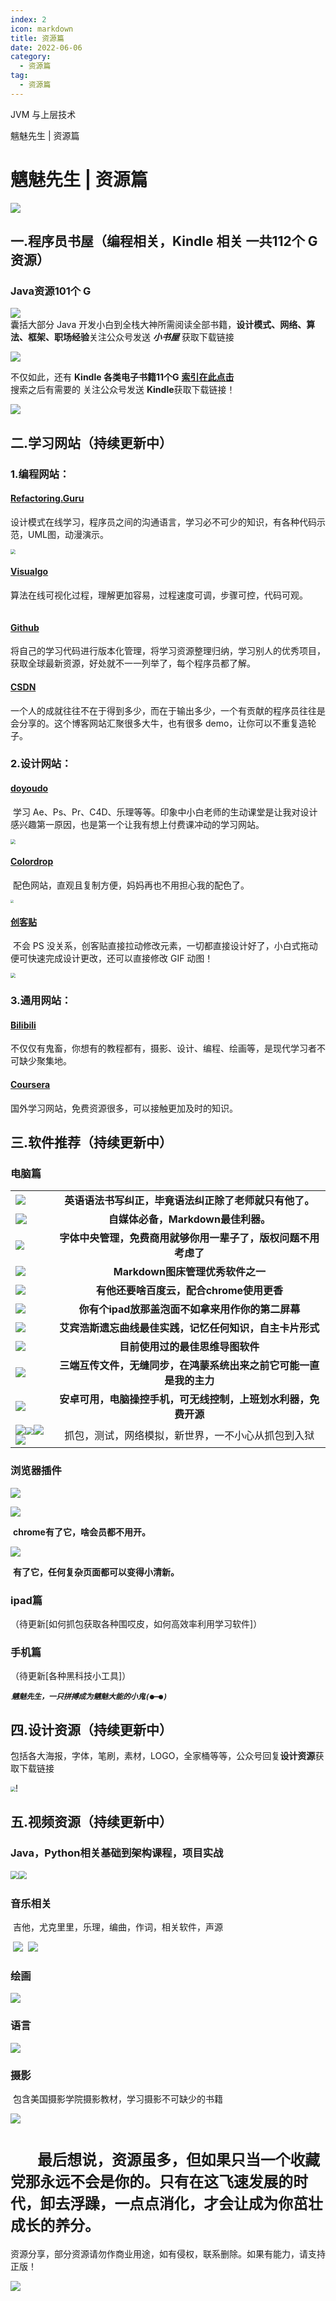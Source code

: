 ```yaml
---
index: 2
icon: markdown
title: 资源篇
date: 2022-06-06
category:
  - 资源篇
tag:
  - 资源篇
---
```


JVM 与上层技术

<!-- more -->

魑魅先生 | 资源篇

# 魑魅先生 | 资源篇

![](http://rcy276gfy.hd-bkt.clouddn.com/%E9%BB%84%E9%95%BF%E5%A4%B4%E5%83%8F.png)

## 一.**程序员书屋**（编程相关，Kindle 相关    **一共112个 G 资源**）

### Java资源101个 G 
![ ](http://rcy276gfy.hd-bkt.clouddn.com/lFQeITmHaYwXxnB.png)   
囊括大部分 Java 开发小白到全栈大神所需阅读全部书籍，**设计模式、网络、算法、框架、职场经验**
​		关注公众号发送 ***小书屋***  获取下载链接

<img src="http://rcy276gfy.hd-bkt.clouddn.com/资源海报.png" />

不仅如此，还有 **Kindle 各类电子书籍11个G**		**[索引在此点击](https://www.jianguoyun.com/p/DRn8O9kQ-56gCBiD-dQD)**  
搜索之后有需要的  关注公众号发送 **Kindle**获取下载链接！

![](http://rcy276gfy.hd-bkt.clouddn.com/%E9%BB%91%E8%89%B2LOGO222.png)

## 二.**学习网站**（持续更新中）

### 	1.编程网站：

#### 	[Refactoring.Guru](https://refactoring.guru/)

​		设计模式在线学习，程序员之间的沟通语言，学习必不可少的知识，有各种代码示范，UML图，动漫演示。

<img src="http://rcy276gfy.hd-bkt.clouddn.com/JKGLvDoei9dm1Rq.png" alt=" " style="zoom: 50%;" />

#### 	[Visualgo](https://visualgo.net/en)

​		算法在线可视化过程，理解更加容易，过程速度可调，步骤可控，代码可观。

<img src="http://rcy276gfy.hd-bkt.clouddn.com/aAyQ1ogR2tWSLFr.png" alt="" style="zoom:50%;" />

#### 	[Github](https://github.com/)

​		将自己的学习代码进行版本化管理，将学习资源整理归纳，学习别人的优秀项目，获取全球最新资源，好处就不一一列举了，每个程序员都了解。

#### 	[CSDN](https://blog.csdn.net/)

​		一个人的成就往往不在于得到多少，而在于输出多少，一个有贡献的程序员往往是会分享的。这个博客网站汇聚很多大牛，也有很多 demo，让你可以不重复造轮子。

### 	2.设计网站：

#### 	[doyoudo](doyoudo.com)

​    	学习 Ae、Ps、Pr、C4D、乐理等等。印象中小白老师的生动课堂是让我对设计感兴趣第一原因，也是第一个让我有想上付费课冲动的学习网站。

<img src="http://rcy276gfy.hd-bkt.clouddn.com/Xf4TEYh6s9cCyg7.png" alt=" " style="zoom: 50%;" />

#### 	[Colordrop]( https://colordrop.io/ )

​		配色网站，直观且复制方便，妈妈再也不用担心我的配色了。

<img src="http://rcy276gfy.hd-bkt.clouddn.com/Udfz3OVoRynuAgq.png" alt=" " style="zoom: 33%;" />



#### 	[创客贴](https://www.chuangkit.com/)

​		不会 PS 没关系，创客贴直接拉动修改元素，一切都直接设计好了，小白式拖动便可快速完成设计更改，还可以直接修改 GIF 动图！

<img src="http://rcy276gfy.hd-bkt.clouddn.com/SwhPmbEH5OpfDyB.png" alt=" " style="zoom:50%;" />

### 	3.通用网站：

#### 	[Bilibili](https://www.bilibili.com/)

不仅仅有鬼畜，你想有的教程都有，摄影、设计、编程、绘画等，是现代学习者不可缺少聚集地。

#### 	[Coursera](https://www.coursera.org/)

国外学习网站，免费资源很多，可以接触更加及时的知识。



## 三.**软件推荐**（持续更新中）

### 	电脑篇

|                                                              |                                                              |
| ------------------------------------------------------------ | :----------------------------------------------------------: |
| <img src="http://rcy276gfy.hd-bkt.clouddn.com/image-20201225235131398.png" alt=" "  /> |    **英语语法书写纠正，毕竟语法纠正除了老师就只有他了。**    |
| <img src="http://rcy276gfy.hd-bkt.clouddn.com/image-20201225235149914.png" alt=" " style="zoom:110%;" /> |              **自媒体必备，Markdown最佳利器。**              |
| <img src="http://rcy276gfy.hd-bkt.clouddn.com/image-20201225235201712.png" alt=" " style="zoom:90%;" /> | **字体中央管理，免费商用就够你用一辈子了，版权问题不用考虑了** |
| ![ ](http://rcy276gfy.hd-bkt.clouddn.com/image-20201225235214749.png) |               **Markdown图床管理优秀软件之一**               |
| ![ ](http://rcy276gfy.hd-bkt.clouddn.com/image-20201225235242686.png) |           **有他还要啥百度云，配合chrome使用更香**           |
| ![ ](http://rcy276gfy.hd-bkt.clouddn.com/image-20201225235252997.png) |       **你有个ipad放那盖泡面不如拿来用作你的第二屏幕**       |
| ![ ](http://rcy276gfy.hd-bkt.clouddn.com/image-20201225235305092.png) |   **艾宾浩斯遗忘曲线最佳实践，记忆任何知识，自主卡片形式**   |
| ![ ](http://rcy276gfy.hd-bkt.clouddn.com/jNK9YMVuAFitUzy.png) |               **目前使用过的最佳思维导图软件**               |
| ![ ](http://rcy276gfy.hd-bkt.clouddn.com/oc6KS2zQ1qaC7nt.png) | **三端互传文件，无缝同步，在鸿蒙系统出来之前它可能一直是我的主力** |
| ![ ](http://rcy276gfy.hd-bkt.clouddn.com/image-20201225235324053.png) | **安卓可用，电脑操控手机，可无线控制，上班划水利器，免费开源** |
| ![](http://rcy276gfy.hd-bkt.clouddn.com/kqU5zMnx6VhsfZd.png)<img src="http://rcy276gfy.hd-bkt.clouddn.com/image-20201225210043156.png" alt=" " style="zoom:80%;" />![ ](http://rcy276gfy.hd-bkt.clouddn.com/image-20201225210050690.png)![ ](http://rcy276gfy.hd-bkt.clouddn.com/image-20201225210100440.png) |      抓包，测试，网络模拟，新世界，一不小心从抓包到入狱      |

### 	浏览器插件

![ ](http://rcy276gfy.hd-bkt.clouddn.com/CRLwhStdKN6oM9J.png)

![ ](http://rcy276gfy.hd-bkt.clouddn.com/YOyFMiv4ZNhbnEe.png)

​		**chrome有了它，啥会员都不用开。**

![ ](http://rcy276gfy.hd-bkt.clouddn.com/RYSD6UCeBhquNW4.png)

​		**有了它，任何复杂页面都可以变得小清新。**



### 	ipad篇

   （待更新[如何抓包获取各种围哎皮，如何高效率利用学习软件]）

### 	手机篇

   （待更新[各种黑科技小工具]）

​                                              <img src="http://rcy276gfy.hd-bkt.clouddn.com/9811fef61ab3f2c29cd860063d52bae.png" alt=" " style="zoom:10%;" />***`魑魅先生，一只拼搏成为魑魅大能的小鬼(●—●)`*** 

## 四.**设计资源**（持续更新中）

​		包括各大海报，字体，笔刷，素材，LOGO，全家桶等等，公众号回复**设计资源**获取下载链接

​                                                 <img src="http://rcy276gfy.hd-bkt.clouddn.com/设计资源海报.png" alt=" " style="zoom:50%;" />!

## 五.**视频资源**（持续更新中）

### 			Java，Python相关基础到架构课程，项目实战

​                                                                                              <img src="http://rcy276gfy.hd-bkt.clouddn.com/eabDu9LcIqhpTj6.png" alt=" " style="zoom:80%;" />
​                                                                                              <img src="http://rcy276gfy.hd-bkt.clouddn.com/q1nH24e8TC6bxJf.png" alt=" " style="zoom:80%;" />

### 	音乐相关

​		吉他，尤克里里，乐理，编曲，作词，相关软件，声源

​                                                                                           ![ ](http://rcy276gfy.hd-bkt.clouddn.com/f9B4ZINJEixH8gs.png)
​                                                                                          ![ ](http://rcy276gfy.hd-bkt.clouddn.com/image-20201225205405905.png)

### 	绘画

![ ](http://rcy276gfy.hd-bkt.clouddn.com/BW7fHEerbayuzCs.png)

### 	语言

![ ](http://rcy276gfy.hd-bkt.clouddn.com/rqViMsHEukjl26p.png)

### 	摄影

​		包含美国摄影学院摄影教材，学习摄影不可缺少的书籍

![ ](http://rcy276gfy.hd-bkt.clouddn.com/3KUzGDZxqRk6QbB.png)

# 		`	最后想说，资源虽多，但如果只当一个收藏党那永远不会是你的。只有在这飞速发展的时代，卸去浮躁，一点点消化，才会让成为你茁壮成长的养分。`

​                  资源分享，部分资源请勿作商业用途，如有侵权，联系删除。如果有能力，请支持正版！

<img src="http://rcy276gfy.hd-bkt.clouddn.com/%E9%BB%98%E8%AE%A4%E6%A0%87%E9%A2%98_%E5%8A%A8%E6%80%81%E6%A8%AA%E7%89%88%E4%BA%8C%E7%BB%B4%E7%A0%81_2020-12-25-0%20(2).gif"/>